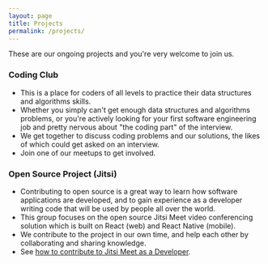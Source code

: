 ```yaml
---
layout: page
title: Projects
permalink: /projects/
---
```


These are our ongoing projects and you're very welcome to join us.

### Coding Club

- This is a place for coders of all levels to practice their data structures and algorithms skills. 
- Whether you simply can't get enough data structures and algorithms problems, or you're actively looking for your first software engineering job and pretty nervous about "the coding part" of the interview.
- We get together to discuss coding problems and our solutions, the likes of which could get asked on an interview.
- Join one of our meetups to get involved.
  
### Open Source Project (Jitsi)

* Contributing to open source is a great way to learn how software applications are developed, and to gain experience as a developer writing code that will be used by people all over the world.
* This group focuses on the open source Jitsi Meet video conferencing solution which is built on React (web) and React Native (mobile).
* We contribute to the project in our own time, and help each other by collaborating and sharing knowledge.
* See [how to contribute to Jitsi Meet as a Developer](https://community.jitsi.org/t/how-to-how-to-contribute-to-jitsi-meet-as-a-developer/113009).
